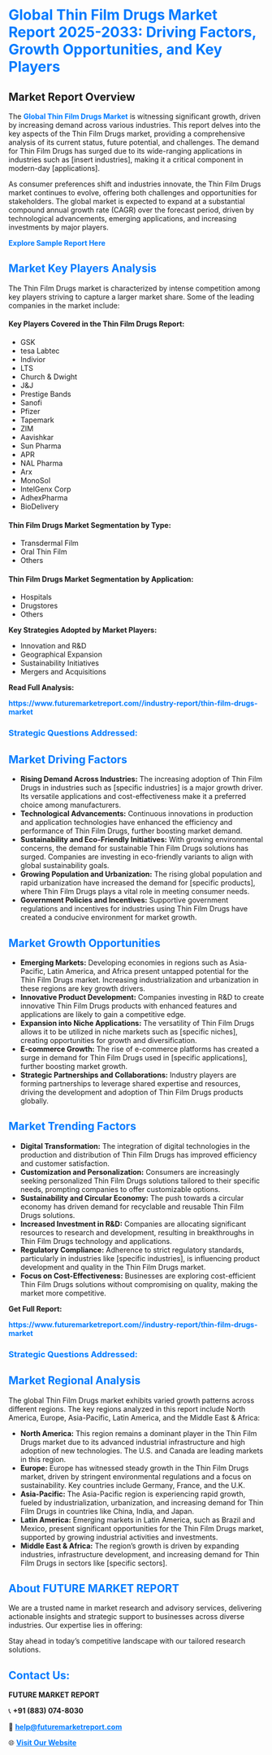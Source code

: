 <h1 style="color: #007BFF;">Global Thin Film Drugs Market Report 2025-2033: Driving Factors, Growth Opportunities, and Key Players</h1>

<section id="overview">
<h2>Market Report Overview</h2>
<p>The <a href="https://www.futuremarketreport.com//industry-report/thin-film-drugs-market" style="color: #007BFF; text-decoration: none;"><strong>Global Thin Film Drugs Market</strong></a> is witnessing significant growth, driven by increasing demand across various industries. This report delves into the key aspects of the Thin Film Drugs market, providing a comprehensive analysis of its current status, future potential, and challenges. The demand for Thin Film Drugs has surged due to its wide-ranging applications in industries such as [insert industries], making it a critical component in modern-day [applications].</p>
<p>As consumer preferences shift and industries innovate, the Thin Film Drugs market continues to evolve, offering both challenges and opportunities for stakeholders. The global market is expected to expand at a substantial compound annual growth rate (CAGR) over the forecast period, driven by technological advancements, emerging applications, and increasing investments by major players.</p>
</section>

<section id="overview">
<p><a href="https://www.futuremarketreport.com//request-sample/reportId=80070" style="color: #007BFF; text-decoration: none;"><strong>Explore Sample Report Here</strong></a></p>
</section>

<section id="key-players">
<h2 style="color: #007BFF;">Market Key Players Analysis</h2>
<p>The Thin Film Drugs market is characterized by intense competition among key players striving to capture a larger market share. Some of the leading companies in the market include:</p>
<h4>Key Players Covered in the Thin Film Drugs Report:</h4>
<ul><li>GSK</li><li>tesa Labtec</li><li>Indivior</li><li>LTS</li><li>Church &amp; Dwight</li><li>J&amp;J</li><li>Prestige Bands</li><li>Sanofi</li><li>Pfizer</li><li>Tapemark</li><li>ZIM</li><li>Aavishkar</li><li>Sun Pharma</li><li>APR</li><li>NAL Pharma</li><li>Arx</li><li>MonoSol</li><li>IntelGenx Corp</li><li>AdhexPharma</li><li>BioDelivery</li></ul>
<h4>Thin Film Drugs Market Segmentation by Type:</h4>
<ul><li>Transdermal Film</li><li>Oral Thin Film</li><li>Others</li></ul>

<h4>Thin Film Drugs Market Segmentation by Application:</h4>
<ul><li>Hospitals</li><li>Drugstores</li><li>Others</li></ul>
<p><strong>Key Strategies Adopted by Market Players:</strong></p>
<ul>
<li>Innovation and R&D</li>
<li>Geographical Expansion</li>
<li>Sustainability Initiatives</li>
<li>Mergers and Acquisitions</li>
</ul>
</section>

<section>
<p><strong>Read Full Analysis: </strong></p><a href="https://www.futuremarketreport.com//industry-report/thin-film-drugs-market" style="color: #007BFF; text-decoration: none;"><strong>https://www.futuremarketreport.com//industry-report/thin-film-drugs-market</strong></a>
<h3 style="color: #007BFF;">Strategic Questions Addressed:</h3>
</section>

<section id="driving-factors">
<h2 style="color: #007BFF;">Market Driving Factors</h2>
<ul>
<li><strong>Rising Demand Across Industries:</strong> The increasing adoption of Thin Film Drugs in industries such as [specific industries] is a major growth driver. Its versatile applications and cost-effectiveness make it a preferred choice among manufacturers.</li>
<li><strong>Technological Advancements:</strong> Continuous innovations in production and application technologies have enhanced the efficiency and performance of Thin Film Drugs, further boosting market demand.</li>
<li><strong>Sustainability and Eco-Friendly Initiatives:</strong> With growing environmental concerns, the demand for sustainable Thin Film Drugs solutions has surged. Companies are investing in eco-friendly variants to align with global sustainability goals.</li>
<li><strong>Growing Population and Urbanization:</strong> The rising global population and rapid urbanization have increased the demand for [specific products], where Thin Film Drugs plays a vital role in meeting consumer needs.</li>
<li><strong>Government Policies and Incentives:</strong> Supportive government regulations and incentives for industries using Thin Film Drugs have created a conducive environment for market growth.</li>
</ul>
</section>

<section id="growth-opportunities">
<h2 style="color: #007BFF;">Market Growth Opportunities</h2>
<ul>
<li><strong>Emerging Markets:</strong> Developing economies in regions such as Asia-Pacific, Latin America, and Africa present untapped potential for the Thin Film Drugs market. Increasing industrialization and urbanization in these regions are key growth drivers.</li>
<li><strong>Innovative Product Development:</strong> Companies investing in R&D to create innovative Thin Film Drugs products with enhanced features and applications are likely to gain a competitive edge.</li>
<li><strong>Expansion into Niche Applications:</strong> The versatility of Thin Film Drugs allows it to be utilized in niche markets such as [specific niches], creating opportunities for growth and diversification.</li>
<li><strong>E-commerce Growth:</strong> The rise of e-commerce platforms has created a surge in demand for Thin Film Drugs used in [specific applications], further boosting market growth.</li>
<li><strong>Strategic Partnerships and Collaborations:</strong> Industry players are forming partnerships to leverage shared expertise and resources, driving the development and adoption of Thin Film Drugs products globally.</li>
</ul>
</section>

<section id="trending-factors">
<h2 style="color: #007BFF;">Market Trending Factors</h2>
<ul>
<li><strong>Digital Transformation:</strong> The integration of digital technologies in the production and distribution of Thin Film Drugs has improved efficiency and customer satisfaction.</li>
<li><strong>Customization and Personalization:</strong> Consumers are increasingly seeking personalized Thin Film Drugs solutions tailored to their specific needs, prompting companies to offer customizable options.</li>
<li><strong>Sustainability and Circular Economy:</strong> The push towards a circular economy has driven demand for recyclable and reusable Thin Film Drugs solutions.</li>
<li><strong>Increased Investment in R&D:</strong> Companies are allocating significant resources to research and development, resulting in breakthroughs in Thin Film Drugs technology and applications.</li>
<li><strong>Regulatory Compliance:</strong> Adherence to strict regulatory standards, particularly in industries like [specific industries], is influencing product development and quality in the Thin Film Drugs market.</li>
<li><strong>Focus on Cost-Effectiveness:</strong> Businesses are exploring cost-efficient Thin Film Drugs solutions without compromising on quality, making the market more competitive.</li>
</ul>
</section>

<section>
<p><strong>Get Full Report: </strong></p><a href="https://www.futuremarketreport.com//industry-report/thin-film-drugs-market" style="color: #007BFF; text-decoration: none;"><strong>https://www.futuremarketreport.com//industry-report/thin-film-drugs-market</strong></a>
<h3 style="color: #007BFF;">Strategic Questions Addressed:</h3>
</section>


<section id="regional-analysis">
<h2 style="color: #007BFF;">Market Regional Analysis</h2>
<p>The global Thin Film Drugs market exhibits varied growth patterns across different regions. The key regions analyzed in this report include North America, Europe, Asia-Pacific, Latin America, and the Middle East & Africa:</p>
<ul>
<li><strong>North America:</strong> This region remains a dominant player in the Thin Film Drugs market due to its advanced industrial infrastructure and high adoption of new technologies. The U.S. and Canada are leading markets in this region.</li>
<li><strong>Europe:</strong> Europe has witnessed steady growth in the Thin Film Drugs market, driven by stringent environmental regulations and a focus on sustainability. Key countries include Germany, France, and the U.K.</li>
<li><strong>Asia-Pacific:</strong> The Asia-Pacific region is experiencing rapid growth, fueled by industrialization, urbanization, and increasing demand for Thin Film Drugs in countries like China, India, and Japan.</li>
<li><strong>Latin America:</strong> Emerging markets in Latin America, such as Brazil and Mexico, present significant opportunities for the Thin Film Drugs market, supported by growing industrial activities and investments.</li>
<li><strong>Middle East & Africa:</strong> The region’s growth is driven by expanding industries, infrastructure development, and increasing demand for Thin Film Drugs in sectors like [specific sectors].</li>
</ul>
</section>

<footer>
<h2 style="color: #007BFF;">About FUTURE MARKET REPORT</h2>
<p>We are a trusted name in market research and advisory services, delivering actionable insights and strategic support to businesses across diverse industries. Our expertise lies in offering:</p>

<p>Stay ahead in today’s competitive landscape with our tailored research solutions.</p>

<h2 style="color: #007BFF;">Contact Us:</h2>
<p><strong>FUTURE MARKET REPORT</strong></p>
<p>📞 <strong>+91 (883) 074-8030</strong></p>
<p>📧 <strong><a href="mailto:help@futuremarketreport.com" style="color: #007BFF;">help@futuremarketreport.com</a></strong></p>
<p>🌐 <strong><a href="https://www.futuremarketreport.com/" style="color: #007BFF;">Visit Our Website</a></strong></p>
</footer>